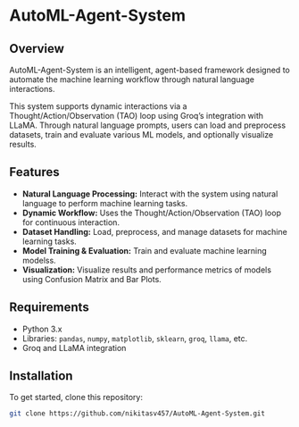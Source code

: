 # AutoML-Agent-System

## Overview
AutoML-Agent-System is an intelligent, agent-based framework designed to automate the machine learning workflow through natural language interactions. 

This system supports dynamic interactions via a Thought/Action/Observation (TAO) loop using Groq’s integration with LLaMA. Through natural language prompts, users can load and preprocess datasets, train and evaluate various ML models, and optionally visualize results.

## Features
- **Natural Language Processing:** Interact with the system using natural language to perform machine learning tasks.
- **Dynamic Workflow:** Uses the Thought/Action/Observation (TAO) loop for continuous interaction.
- **Dataset Handling:** Load, preprocess, and manage datasets for machine learning tasks.
- **Model Training & Evaluation:** Train and evaluate machine learning modelss.
- **Visualization:** Visualize results and performance metrics of models using Confusion Matrix and Bar Plots.

## Requirements
- Python 3.x
- Libraries: `pandas`, `numpy`, `matplotlib`, `sklearn`, `groq`, `llama`, etc.
- Groq and LLaMA integration

## Installation
To get started, clone this repository:

```bash
git clone https://github.com/nikitasv457/AutoML-Agent-System.git
